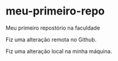# meu-primeiro-repo
Meu primeiro repostório na faculdade 

Fiz uma alteração remota no Github.

Fiz uma alteração local na minha máquina.